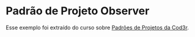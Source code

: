 # Padrão de Projeto Observer

Esse exemplo foi extraído do curso sobre [Padrões de Projetos da Cod3r](https://www.cod3r.com.br/courses/padroes-de-projeto).


